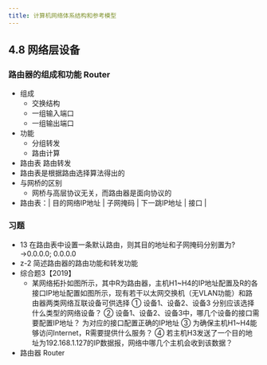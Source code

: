 ```yaml
---
title: 计算机网络体系结构和参考模型
---
```

## 4.8 网络层设备
### 路由器的组成和功能 Router
- 组成
    - 交换结构
    - 一组输入端口
    - 一组输出端口
- 功能
    - 分组转发
    - 路由计算
- 路由表 路由转发
- 路由表是根据路由选择算法得出的
- 与网桥的区别
    - 网桥与高层协议无关，而路由器是面向协议的
- 路由表：| 目的网络IP地址 | 子网掩码 | 下一跳IP地址 | 接口 |
### 习题
- 13 在路由表中设置一条默认路由，则其目的地址和子网掩码分别置为?→0.0.0.0; 0.0.0.0
- z-2 简述路由器的路由功能和转发功能
- 综合题3【2019】 ![]()  
    - 某网络拓扑如图所示，其中R为路由器，主机H1~H4的IP地址配置及R的各接口IP地址配置如图所示，现有若干以太网交换机（无VLAN功能）和路由器两类网络互联设备可供选择
① 设备1、设备2、设备3 分别应该选择什么类型的网络设备？
② 设备1、设备2、设备3中，哪几个设备的接口需要配置IP地址？ 为对应的接口配置正确的IP地址
③ 为确保主机H1~H4能够访问Internet，R需要提供什么服务？
④ 若主机H3发送了一个目的地址为192.168.1.127的IP数据报，网络中哪几个主机会收到该数据？
- 路由器 Router
